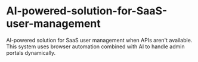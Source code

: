 # AI-powered-solution-for-SaaS-user-management
AI-powered solution for SaaS user management when APIs aren't available. This system uses browser automation combined with AI to handle admin portals dynamically.
